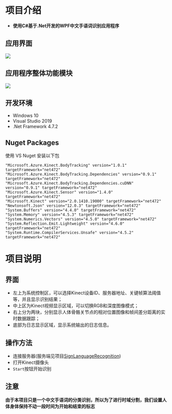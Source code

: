 # 项目介绍
+ **使用C#基于.Net开发的WPF中文手语词识别应用程序**

## 应用界面
![](https://yesgithub-1254021701.cos.ap-beijing.myqcloud.com/ui.png)

## 应用程序整体功能模块
![](https://yesgithub-1254021701.cos.ap-beijing.myqcloud.com/SLRAPP.png)

## 开发环境
+ Windows 10
+ Visual Studio 2019
+ .Net Framework 4.7.2

## Nuget Packages
使用 VS Nuget 安装以下包
```
"Microsoft.Azure.Kinect.BodyTracking" version="1.0.1" targetFramework="net472" 
"Microsoft.Azure.Kinect.BodyTracking.Dependencies" version="0.9.1" targetFramework="net472" 
"Microsoft.Azure.Kinect.BodyTracking.Dependencies.cuDNN" version="0.9.1" targetFramework="net472" 
"Microsoft.Azure.Kinect.Sensor" version="1.4.0" targetFramework="net472" 
"Microsoft.Kinect" version="2.0.1410.19000" targetFramework="net472" 
"Newtonsoft.Json" version="12.0.3" targetFramework="net472" 
"System.Buffers" version="4.4.0" targetFramework="net472" 
"System.Memory" version="4.5.3" targetFramework="net472" 
"System.Numerics.Vectors" version="4.5.0" targetFramework="net472" 
"System.Reflection.Emit.Lightweight" version="4.6.0" targetFramework="net472" 
"System.Runtime.CompilerServices.Unsafe" version="4.5.2" targetFramework="net472"
```

# 项目说明
## 界面
+ 左上为系统控制区，可以选择Kinect设备ID、服务器地址、关键帧算法阈值等，并且显示识别结果；
+ 中上区为Kinect视频显示区域，可以切换RGB和深度图像模式；
+ 右上分为两块，分别显示人体骨骼关节点的相对位置图像和帧间差分距离的实时数据跟踪；
+ 底部为日志显示区域，显示系统输出的日志信息。
  
## 操作方法
+ 连接服务器(服务端见项目[SignLanguageRecognition](https://github.com/dluthwy/SignLanguageRecognition))
+ 打开Kinect摄像头
+ `Start`按钮开始识别

## 注意
**由于本项目只是一个中文手语词的分类识别，所以为了进行时域分割，我们设置人体身体保持不动一段时间为开始和结束的标志**